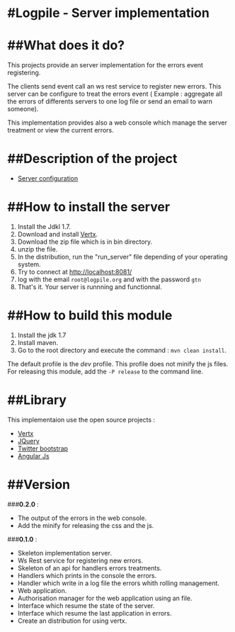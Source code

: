 #Logpile - Server implementation
=======
##What does it do?  
=======
This projects provide an server implementation for the errors event registering. 

The clients send event call an ws rest service to register new errors. This server can be configure to treat the errors event ( Example : aggregate all the errors of differents servers to one log file or send an email to warn someone).

This implementation provides also a web console which manage the server treatment or view the current errors.

##Description of the project
=======
* [Server configuration](https://github.com/devlogpile/logpile/wiki/Server-Configuration)

##How to install the server
=======

1. Install the Jdkl 1.7.
2. Download and install [Vertx](http://vertx.io/).
3. Download the zip file which is in bin directory.
4. unzip the file.
5. In the distribution, run the "run_server" file depending of your operating system.
6. Try to connect at [http://localhost:8081/](http://localhost:8081/)
7. log with the email `root@logpile.org` and with the password `gtn`
8. That's it. Your server is runnning and functionnal.

##How to build this module
=======

1. Install the jdk 1.7
2. Install maven.
3. Go to the root directory and execute the command : `mvn clean install`. 

The default profile is the *dev* profile. This profile does not minify the js files. For releasing this module, add the  `-P release` to the command line.

##Library
=======
This implementaion use the open source projects :

* [Vertx](http://vertx.io/)
* [JQuery](http://jquery.com/)
* [Twitter bootstrap](http://twitter.github.com/bootstrap/index.html)
* [Angular Js](http://angularjs.org/)

##Version
=======

###__0.2.0__ :
* The output of the errors in the web console.
* Add the minify for releasing the css and the js.

###__0.1.0__ :
* Skeleton implementation server.
* Ws Rest service for registering new errors.
* Skeleton of an api for handlers errors treatments.
* Handlers which prints in the console the errors.
* Handler which write in a log file the errors whith rolling management.
* Web application.
* Authorisation manager for the web application using an file.
* Interface which resume the state of the server.
* Interface which resume the last application in errors.
* Create an distribution for using vertx.
